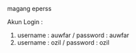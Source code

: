 magang eperss
  
Akun Login :
  1. username : auwfar / password : auwfar
  2. username : ozil / password : ozil
